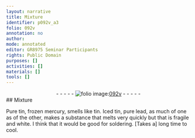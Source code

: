 ```yaml
---
layout: narrative
title: Mixture
identifier: p092v_a3
folio: 092v
annotation: no
author:
mode: annotated
editor: GR8975 Seminar Participants
rights: Public Domain
purposes: []
activities: []
materials: []
tools: []
---
```


 <div class="folio" align="center">- - - - - <a href="http://gallica.bnf.fr/ark:/12148/btv1b10500001g/f190.image" target="_blank"><img src="https://cu-mkp.github.io/GR8975-edition/assets/photo-icon.png" alt="folio image: " style="display:inline-block; margin-bottom:-3px;"/>092v</a> - - - - - </div> 
## Mixture

 
 Pure tin, frozen mercury, smells like tin. Iced tin, pure lead, as much of one as of the other, makes a substance that melts very quickly but that is fragile and white. I think that it would be good for soldering. [Takes a] long time to cool. 
 